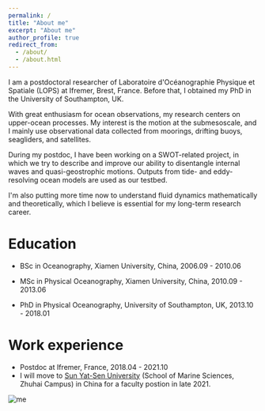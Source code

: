 ```yaml
---
permalink: /
title: "About me"
excerpt: "About me"
author_profile: true
redirect_from: 
  - /about/
  - /about.html
---
```


I am a postdoctoral researcher of Laboratoire d'Océanographie Physique et Spatiale (LOPS) at Ifremer, Brest, France. Before that, I obtained my PhD in the University of Southampton, UK. 

With great enthusiasm for ocean observations, my research centers on upper-ocean processes. My interest is the motion at the submesoscale, and I mainly use observational data collected from moorings, drifting buoys, seagliders, and satellites.

During my postdoc, I have been working on a SWOT-related project, in which we try to describe and improve our ability to disentangle internal waves and quasi-geostrophic motions. Outputs from tide- and eddy-resolving ocean models are used as our testbed. 

I'm also putting more time now to understand fluid dynamics mathematically and theoretically, which I believe is essential for my long-term research career. 


[//]: # (<img src="xyu.pdf" width="650"/>)

[//]: ![me](xyu.pdf)


Education
======
- BSc in Oceanography, Xiamen University, China, 2006.09 - 2010.06

- MSc in Physical Oceanography, Xiamen University, China, 2010.09 - 2013.06

- PhD in Physical Oceanography, University of Southampton, UK, 2013.10 - 2018.01


Work experience
======
- Postdoc at Ifremer, France, 2018.04 - 2021.10
- I will move to [Sun Yat-Sen University](https://en.wikipedia.org/wiki/Sun_Yat-sen_University) (School of Marine Sciences, Zhuhai Campus) in China for a faculty postion in late 2021. 


![me](Brest.jpeg)



